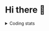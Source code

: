# Hi there 👋

<details>
<summary>
    Coding stats
</summary>

### Some of my stats on Github
![Readme-Stats](https://github-readme-stats.vercel.app/api?username=gal&countprivate=true&count_private=true&show_icons=true&theme=gruvbox)

![Language-Usage-Stats](https://github-readme-stats.vercel.app/api/top-langs/?username=gal&layout=compact&theme=gruvbox)

### How much time I spend using different languages
![Wakatime-Stats](https://github-readme-stats.vercel.app/api/wakatime?username=gal&hide=other&langs_count=5&theme=gruvbox)

</details>
